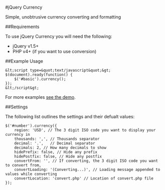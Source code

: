 #jQuery Currency

Simple, unobtrusive currency converting and formatting

##Requirements

To use jQuery Currency you will need the following:

* jQuery v1.5+
* PHP v4+ (if you want to use conversion)

##Example Usage

    &lt;script type=&quot;text/javascript&quot;&gt;
    $(document).ready(function() {
        $('#basic').currency();
    });
    &lt;/script&gt;
    
For more examples [see the demo](blob/master/demo/index.html).
    
##Settings

The following list outlines the settings and their defualt values:

    $('#number').currency({
        region: 'USD', // The 3 digit ISO code you want to display your currency in
        thousands: ',', // Thousands separator
        decimal: '.',   // Decimal separator
        decimals: 2, // How many decimals to show
        hidePrefix: false, // Hide any prefix
        hidePostfix: false, // Hide any postfix
        convertFrom: '', // If converting, the 3 digit ISO code you want to convert from,
        convertLoading: '(Converting...)', // Loading message appended to values while converting
        convertLocation: 'convert.php' // Location of convert.php file
    });